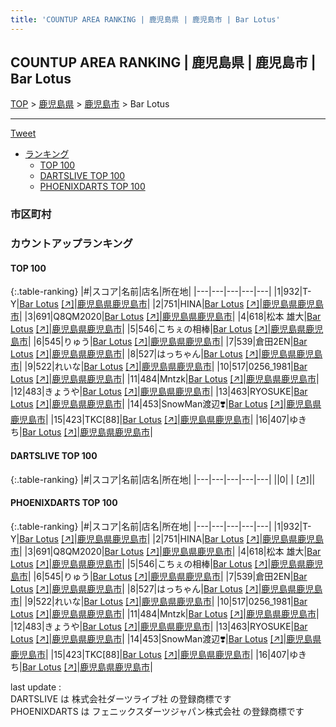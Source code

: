 ```yaml
---
title: 'COUNTUP AREA RANKING | 鹿児島県 | 鹿児島市 | Bar Lotus'
---
```

## COUNTUP AREA RANKING | 鹿児島県 | 鹿児島市 | Bar Lotus

[TOP](/darts/rank/) > [鹿児島県](/darts/rank/鹿児島県/) > [鹿児島市](/darts/rank/鹿児島県/鹿児島市/) > Bar Lotus

___

<a href="https://twitter.com/share?ref_src=twsrc%5Etfw" data-text="COUNTUP AREA RANKING | 鹿児島県鹿児島市Bar Lotus" class="twitter-share-button" data-hashtags="DARTSLIVE,PHOENIXDARTS,darts,ダーツ" data-show-count="false">Tweet</a>

* [ランキング](#カウントアップランキング)
    * [TOP 100](#top-100)
    * [DARTSLIVE TOP 100](#dartslive-top-100)
    * [PHOENIXDARTS TOP 100](#phoenixdarts-top-100)

### 市区町村

<ul>

</ul>

### カウントアップランキング

#### TOP 100



{:.table-ranking}
|#|スコア|名前|店名|所在地|
|---|---|---|---|---|
|1|932|<span class="rank-name-pd">T-Y</span>|<a href="/darts/rank/shops/89762.html">Bar Lotus</a> <a href="https://vs.phoenixdarts.com/jp/shop/shopDetailInfo/s_89762?s_seq=89762">[↗]</a>|<a href="/darts/rank/鹿児島県/鹿児島市">鹿児島県鹿児島市</a>|
|2|751|<span class="rank-name-pd">HINA</span>|<a href="/darts/rank/shops/89762.html">Bar Lotus</a> <a href="https://vs.phoenixdarts.com/jp/shop/shopDetailInfo/s_89762?s_seq=89762">[↗]</a>|<a href="/darts/rank/鹿児島県/鹿児島市">鹿児島県鹿児島市</a>|
|3|691|<span class="rank-name-pd">Q8QM2020</span>|<a href="/darts/rank/shops/89762.html">Bar Lotus</a> <a href="https://vs.phoenixdarts.com/jp/shop/shopDetailInfo/s_89762?s_seq=89762">[↗]</a>|<a href="/darts/rank/鹿児島県/鹿児島市">鹿児島県鹿児島市</a>|
|4|618|<span class="rank-name-pd">松本 雄大</span>|<a href="/darts/rank/shops/89762.html">Bar Lotus</a> <a href="https://vs.phoenixdarts.com/jp/shop/shopDetailInfo/s_89762?s_seq=89762">[↗]</a>|<a href="/darts/rank/鹿児島県/鹿児島市">鹿児島県鹿児島市</a>|
|5|546|<span class="rank-name-pd">こちぇの相棒</span>|<a href="/darts/rank/shops/89762.html">Bar Lotus</a> <a href="https://vs.phoenixdarts.com/jp/shop/shopDetailInfo/s_89762?s_seq=89762">[↗]</a>|<a href="/darts/rank/鹿児島県/鹿児島市">鹿児島県鹿児島市</a>|
|6|545|<span class="rank-name-pd">りゅう</span>|<a href="/darts/rank/shops/89762.html">Bar Lotus</a> <a href="https://vs.phoenixdarts.com/jp/shop/shopDetailInfo/s_89762?s_seq=89762">[↗]</a>|<a href="/darts/rank/鹿児島県/鹿児島市">鹿児島県鹿児島市</a>|
|7|539|<span class="rank-name-pd">倉田2EN</span>|<a href="/darts/rank/shops/89762.html">Bar Lotus</a> <a href="https://vs.phoenixdarts.com/jp/shop/shopDetailInfo/s_89762?s_seq=89762">[↗]</a>|<a href="/darts/rank/鹿児島県/鹿児島市">鹿児島県鹿児島市</a>|
|8|527|<span class="rank-name-pd">はっちゃん</span>|<a href="/darts/rank/shops/89762.html">Bar Lotus</a> <a href="https://vs.phoenixdarts.com/jp/shop/shopDetailInfo/s_89762?s_seq=89762">[↗]</a>|<a href="/darts/rank/鹿児島県/鹿児島市">鹿児島県鹿児島市</a>|
|9|522|<span class="rank-name-pd">れいな</span>|<a href="/darts/rank/shops/89762.html">Bar Lotus</a> <a href="https://vs.phoenixdarts.com/jp/shop/shopDetailInfo/s_89762?s_seq=89762">[↗]</a>|<a href="/darts/rank/鹿児島県/鹿児島市">鹿児島県鹿児島市</a>|
|10|517|<span class="rank-name-pd">0256_1981</span>|<a href="/darts/rank/shops/89762.html">Bar Lotus</a> <a href="https://vs.phoenixdarts.com/jp/shop/shopDetailInfo/s_89762?s_seq=89762">[↗]</a>|<a href="/darts/rank/鹿児島県/鹿児島市">鹿児島県鹿児島市</a>|
|11|484|<span class="rank-name-pd">Mntzk</span>|<a href="/darts/rank/shops/89762.html">Bar Lotus</a> <a href="https://vs.phoenixdarts.com/jp/shop/shopDetailInfo/s_89762?s_seq=89762">[↗]</a>|<a href="/darts/rank/鹿児島県/鹿児島市">鹿児島県鹿児島市</a>|
|12|483|<span class="rank-name-pd">きょうや</span>|<a href="/darts/rank/shops/89762.html">Bar Lotus</a> <a href="https://vs.phoenixdarts.com/jp/shop/shopDetailInfo/s_89762?s_seq=89762">[↗]</a>|<a href="/darts/rank/鹿児島県/鹿児島市">鹿児島県鹿児島市</a>|
|13|463|<span class="rank-name-pd">RYOSUKE</span>|<a href="/darts/rank/shops/89762.html">Bar Lotus</a> <a href="https://vs.phoenixdarts.com/jp/shop/shopDetailInfo/s_89762?s_seq=89762">[↗]</a>|<a href="/darts/rank/鹿児島県/鹿児島市">鹿児島県鹿児島市</a>|
|14|453|<span class="rank-name-pd">SnowMan渡辺❣️</span>|<a href="/darts/rank/shops/89762.html">Bar Lotus</a> <a href="https://vs.phoenixdarts.com/jp/shop/shopDetailInfo/s_89762?s_seq=89762">[↗]</a>|<a href="/darts/rank/鹿児島県/鹿児島市">鹿児島県鹿児島市</a>|
|15|423|<span class="rank-name-pd">TKC[88]</span>|<a href="/darts/rank/shops/89762.html">Bar Lotus</a> <a href="https://vs.phoenixdarts.com/jp/shop/shopDetailInfo/s_89762?s_seq=89762">[↗]</a>|<a href="/darts/rank/鹿児島県/鹿児島市">鹿児島県鹿児島市</a>|
|16|407|<span class="rank-name-pd">ゆきち</span>|<a href="/darts/rank/shops/89762.html">Bar Lotus</a> <a href="https://vs.phoenixdarts.com/jp/shop/shopDetailInfo/s_89762?s_seq=89762">[↗]</a>|<a href="/darts/rank/鹿児島県/鹿児島市">鹿児島県鹿児島市</a>|


#### DARTSLIVE TOP 100



{:.table-ranking}
|#|スコア|名前|店名|所在地|
|---|---|---|---|---|
||0|<span class="rank-name-dl"> </span>|<a href="/darts/rank/shops/.html"></a> <a href="">[↗]</a>|<a href="/darts/rank//"></a>|


#### PHOENIXDARTS TOP 100



{:.table-ranking}
|#|スコア|名前|店名|所在地|
|---|---|---|---|---|
|1|932|<span class="rank-name-pd">T-Y</span>|<a href="/darts/rank/shops/89762.html">Bar Lotus</a> <a href="https://vs.phoenixdarts.com/jp/shop/shopDetailInfo/s_89762?s_seq=89762">[↗]</a>|<a href="/darts/rank/鹿児島県/鹿児島市">鹿児島県鹿児島市</a>|
|2|751|<span class="rank-name-pd">HINA</span>|<a href="/darts/rank/shops/89762.html">Bar Lotus</a> <a href="https://vs.phoenixdarts.com/jp/shop/shopDetailInfo/s_89762?s_seq=89762">[↗]</a>|<a href="/darts/rank/鹿児島県/鹿児島市">鹿児島県鹿児島市</a>|
|3|691|<span class="rank-name-pd">Q8QM2020</span>|<a href="/darts/rank/shops/89762.html">Bar Lotus</a> <a href="https://vs.phoenixdarts.com/jp/shop/shopDetailInfo/s_89762?s_seq=89762">[↗]</a>|<a href="/darts/rank/鹿児島県/鹿児島市">鹿児島県鹿児島市</a>|
|4|618|<span class="rank-name-pd">松本 雄大</span>|<a href="/darts/rank/shops/89762.html">Bar Lotus</a> <a href="https://vs.phoenixdarts.com/jp/shop/shopDetailInfo/s_89762?s_seq=89762">[↗]</a>|<a href="/darts/rank/鹿児島県/鹿児島市">鹿児島県鹿児島市</a>|
|5|546|<span class="rank-name-pd">こちぇの相棒</span>|<a href="/darts/rank/shops/89762.html">Bar Lotus</a> <a href="https://vs.phoenixdarts.com/jp/shop/shopDetailInfo/s_89762?s_seq=89762">[↗]</a>|<a href="/darts/rank/鹿児島県/鹿児島市">鹿児島県鹿児島市</a>|
|6|545|<span class="rank-name-pd">りゅう</span>|<a href="/darts/rank/shops/89762.html">Bar Lotus</a> <a href="https://vs.phoenixdarts.com/jp/shop/shopDetailInfo/s_89762?s_seq=89762">[↗]</a>|<a href="/darts/rank/鹿児島県/鹿児島市">鹿児島県鹿児島市</a>|
|7|539|<span class="rank-name-pd">倉田2EN</span>|<a href="/darts/rank/shops/89762.html">Bar Lotus</a> <a href="https://vs.phoenixdarts.com/jp/shop/shopDetailInfo/s_89762?s_seq=89762">[↗]</a>|<a href="/darts/rank/鹿児島県/鹿児島市">鹿児島県鹿児島市</a>|
|8|527|<span class="rank-name-pd">はっちゃん</span>|<a href="/darts/rank/shops/89762.html">Bar Lotus</a> <a href="https://vs.phoenixdarts.com/jp/shop/shopDetailInfo/s_89762?s_seq=89762">[↗]</a>|<a href="/darts/rank/鹿児島県/鹿児島市">鹿児島県鹿児島市</a>|
|9|522|<span class="rank-name-pd">れいな</span>|<a href="/darts/rank/shops/89762.html">Bar Lotus</a> <a href="https://vs.phoenixdarts.com/jp/shop/shopDetailInfo/s_89762?s_seq=89762">[↗]</a>|<a href="/darts/rank/鹿児島県/鹿児島市">鹿児島県鹿児島市</a>|
|10|517|<span class="rank-name-pd">0256_1981</span>|<a href="/darts/rank/shops/89762.html">Bar Lotus</a> <a href="https://vs.phoenixdarts.com/jp/shop/shopDetailInfo/s_89762?s_seq=89762">[↗]</a>|<a href="/darts/rank/鹿児島県/鹿児島市">鹿児島県鹿児島市</a>|
|11|484|<span class="rank-name-pd">Mntzk</span>|<a href="/darts/rank/shops/89762.html">Bar Lotus</a> <a href="https://vs.phoenixdarts.com/jp/shop/shopDetailInfo/s_89762?s_seq=89762">[↗]</a>|<a href="/darts/rank/鹿児島県/鹿児島市">鹿児島県鹿児島市</a>|
|12|483|<span class="rank-name-pd">きょうや</span>|<a href="/darts/rank/shops/89762.html">Bar Lotus</a> <a href="https://vs.phoenixdarts.com/jp/shop/shopDetailInfo/s_89762?s_seq=89762">[↗]</a>|<a href="/darts/rank/鹿児島県/鹿児島市">鹿児島県鹿児島市</a>|
|13|463|<span class="rank-name-pd">RYOSUKE</span>|<a href="/darts/rank/shops/89762.html">Bar Lotus</a> <a href="https://vs.phoenixdarts.com/jp/shop/shopDetailInfo/s_89762?s_seq=89762">[↗]</a>|<a href="/darts/rank/鹿児島県/鹿児島市">鹿児島県鹿児島市</a>|
|14|453|<span class="rank-name-pd">SnowMan渡辺❣️</span>|<a href="/darts/rank/shops/89762.html">Bar Lotus</a> <a href="https://vs.phoenixdarts.com/jp/shop/shopDetailInfo/s_89762?s_seq=89762">[↗]</a>|<a href="/darts/rank/鹿児島県/鹿児島市">鹿児島県鹿児島市</a>|
|15|423|<span class="rank-name-pd">TKC[88]</span>|<a href="/darts/rank/shops/89762.html">Bar Lotus</a> <a href="https://vs.phoenixdarts.com/jp/shop/shopDetailInfo/s_89762?s_seq=89762">[↗]</a>|<a href="/darts/rank/鹿児島県/鹿児島市">鹿児島県鹿児島市</a>|
|16|407|<span class="rank-name-pd">ゆきち</span>|<a href="/darts/rank/shops/89762.html">Bar Lotus</a> <a href="https://vs.phoenixdarts.com/jp/shop/shopDetailInfo/s_89762?s_seq=89762">[↗]</a>|<a href="/darts/rank/鹿児島県/鹿児島市">鹿児島県鹿児島市</a>|


<div class="footer border-top border-gray-light mt-5 pt-3 text-right text-gray">
    last update : <span style="font-weight: italic" id="foot_last_modified"></span><br />
    DARTSLIVE は 株式会社ダーツライブ社 の登録商標です<br />
    PHOENIXDARTS は フェニックスダーツジャパン株式会社 の登録商標です<br />
</div>

<script src="https://cdnjs.cloudflare.com/ajax/libs/jquery.tablesorter/2.31.3/js/jquery.tablesorter.min.js" integrity="sha512-qzgd5cYSZcosqpzpn7zF2ZId8f/8CHmFKZ8j7mU4OUXTNRd5g+ZHBPsgKEwoqxCtdQvExE5LprwwPAgoicguNg==" crossorigin="anonymous" referrerpolicy="no-referrer"></script>
<link rel="stylesheet" href="https://cdnjs.cloudflare.com/ajax/libs/jquery.tablesorter/2.31.3/css/theme.default.min.css" integrity="sha512-wghhOJkjQX0Lh3NSWvNKeZ0ZpNn+SPVXX1Qyc9OCaogADktxrBiBdKGDoqVUOyhStvMBmJQ8ZdMHiR3wuEq8+w==" crossorigin="anonymous" referrerpolicy="no-referrer" />
<script>
$(function() {
    $(".table-ranking").tablesorter({sortList:[[0, 0]]});
    $("#foot_last_modified").text(formatDate(new Date(document.lastModified), 'yyyy-MM-dd HH:mm:ss'));
});
</script>

<script async src="https://platform.twitter.com/widgets.js" charset="utf-8"></script>